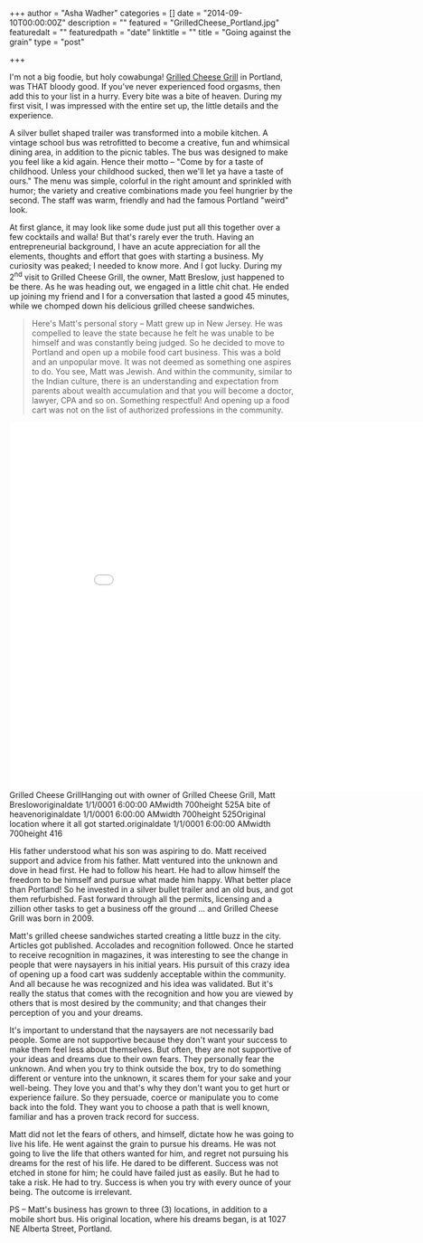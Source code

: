 +++
author = "Asha Wadher"
categories = []
date = "2014-09-10T00:00:00Z"
description = ""
featured = "GrilledCheese_Portland.jpg"
featuredalt = ""
featuredpath = "date"
linktitle = ""
title = "Going against the grain"
type = "post"

+++
<p>I'm not a big foodie, but holy cowabunga! <a href="http://grilledcheesegrill.com/" target="_blank">Grilled Cheese Grill</a> in Portland, was THAT bloody good. If you've never experienced food orgasms, then add this to your list in a hurry. Every bite was a bite of heaven.  During my first visit, I was impressed with the entire set up, the little details and the experience.</p>

A silver bullet shaped trailer was transformed into a mobile kitchen. A vintage school bus was retrofitted to become a creative, fun and whimsical dining area, in addition to the picnic tables. The bus was designed to make you feel like a kid again. Hence their motto – "Come by for a taste of childhood. Unless your childhood sucked, then we'll let ya have a taste of ours." The menu was simple, colorful in the right amount and sprinkled with humor; the variety and creative combinations made you feel hungrier by the second. The staff was warm, friendly and had the famous Portland "weird" look.

At first glance, it may look like some dude just put all this together over a few cocktails and walla! But that's rarely ever the truth. Having an entrepreneurial background, I have an acute appreciation for all the elements, thoughts and effort that goes with starting a business. My curiosity was peaked; I needed to know more. And I got lucky. During my 2<sup>nd</sup> visit to Grilled Cheese Grill, the owner, Matt Breslow, just happened to be there. As he was heading out, we engaged in a little chit chat. He ended up joining my friend and I for a conversation that lasted a good 45 minutes, while we chomped down his delicious grilled cheese sandwiches.

> Here's Matt's personal story – Matt grew up in New Jersey. He was compelled to leave the state because he felt he was unable to be himself and was constantly being judged. So he decided to move to Portland and open up a mobile food cart business. This was a bold and an unpopular move. It was not deemed as something one aspires to do. You see, Matt was Jewish. And within the community, similar to the Indian culture, there is an understanding and expectation from parents about wealth accumulation and that you will become a doctor, lawyer, CPA and so on. Something respectful! And opening up a food cart was not on the list of authorized professions in the community.

<iframe width="900" height="650" src="//www.cincopa.com/media-platform/iframe.aspx?fid=AULAH8LacwU9" frameborder="0" allowfullscreen scrolling="no"></iframe><noscript><span>Grilled Cheese Grill</span><span>Hanging out with owner of Grilled Cheese Grill, Matt Breslow</span><span>originaldate</span><span> 1/1/0001 6:00:00 AM</span><span>width</span><span> 700</span><span>height</span><span> 525</span><span>A bite of heaven</span><span>originaldate</span><span> 1/1/0001 6:00:00 AM</span><span>width</span><span> 700</span><span>height</span><span> 525</span><span>Original location where it all got started.</span><span>originaldate</span><span> 1/1/0001 6:00:00 AM</span><span>width</span><span> 700</span><span>height</span><span> 416</span></noscript>

</noscript>His father understood what his son was aspiring to do. Matt received support and advice from his father. Matt ventured into the unknown and dove in head first. He had to follow his heart. He had to allow himself the freedom to be himself and pursue what made him happy. What better place than Portland! So he invested in a silver bullet trailer and an old bus, and got them refurbished. Fast forward through all the permits, licensing and a zillion other tasks to get a business off the ground  ...
 and Grilled Cheese Grill was born in 2009.

Matt's grilled cheese sandwiches started creating a little buzz in the city. Articles got published. Accolades and recognition followed. Once he started to receive recognition in magazines, it was interesting to see the change in people that were naysayers in his initial years. His pursuit of this crazy idea of opening up a food cart was suddenly acceptable within the community. And all because he was recognized and his idea was validated. But it's really the status that comes with the recognition and how you are viewed by others that is most desired by the community; and that changes their perception of you and your dreams.

It's important to understand that the naysayers are not necessarily bad people. Some are not supportive because they don't want your success to make them feel less about themselves. But often, they are not supportive of your ideas and dreams due to their own fears. They personally fear the unknown. And when you try to think outside the box, try to do something different or venture into the unknown, it scares them for your sake and your well-being. They love you and that's why they don't want you to get hurt or experience failure. So they persuade, coerce or manipulate you to come back into the fold. They want you to choose a path that is well known, familiar and has a proven track record for success.

Matt did not let the fears of others, and himself, dictate how he was going to live his life. He went against the grain to pursue his dreams. He was not going to live the life that others wanted for him, and regret not pursuing his dreams for the rest of his life. He dared to be different. Success was not etched in stone for him; he could have failed just as easily. But he had to take a risk. He had to try. Success is when you try with every ounce of your being. The outcome is irrelevant.



PS – Matt's business has grown to three (3) locations, in addition to a mobile short bus. His original location, where his dreams began, is at 1027 NE Alberta Street, Portland.
